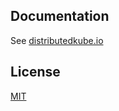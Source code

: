 ## Documentation

See [distributedkube.io](http://distributedkube.io/)

## License

[MIT](LICENSE)



